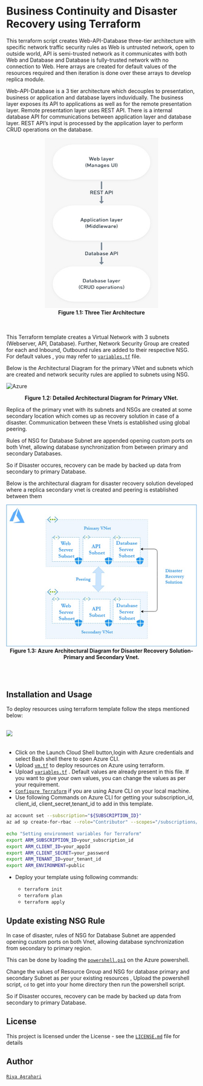 # Business Continuity and Disaster Recovery using Terraform

This terraform script creates Web-API-Database three-tier architecture with specific network traffic security rules as Web is untrusted network, open to outside world, API is semi-trusted network as it communicates with both Web and Database and Database is fully-trusted network with no connection to Web.
Here arrays are created for default values of the resources required and then iteration is done over these arrays to develop replica module.

Web-API-Database is a 3 tier architecture which decouples to presentation, business or application and database layers induvidually. The business layer exposes its API to applications as well as for the remote presentation layer. Remote presentation layer uses REST API. There is a internal database API for communications between application layer and database layer. REST API’s input is processed by the application layer to perform CRUD operations on the database.
<br />

<p align="center">
<img src="./Diagrams/WEB-API-DB.jpeg" height="450" width="300">
<br />
    <b> Figure 1.1: Three Tier Architecture </b>  
</p>

<br /><br />
This Terraform template creates a Virtual Network with 3 subnets (Webserver, API, Database). Further, Network Security Group are created for each and Inbound, Outbound rules are added to their respective NSG.
For default values , you may refer to [`variables.tf`](https://github.com/riyaagrahari/Terraform-Azure/blob/master/Terraform_Disaster_Recovery/variables.tf) file.

Below is the Architectural Diagram for the primary VNet and subnets which are created and network security rules are applied to subnets using NSG.


![Azure](https://user-images.githubusercontent.com/24872414/61046464-d4de4a00-a3fa-11e9-8851-e9e19adfc128.jpg)
<br />
<p align="center">
    <b> Figure 1.2: Detailed Architectural Diagram for Primary VNet.</b>
</p>
Replica of the primary vnet with its subnets and NSGs are created at some secondary location which comes up as recovery solution in case of a disaster. Communication between these Vnets is established using global peering.


Rules of NSG for Database Subnet are appended opening custom ports on both Vnet, allowing database synchronization from between primary and secondary Databases.

So if Disaster occures, recovery can be made by backed up data from secondary to primary Database.<br />

Below is the architectural diagram for disaster recovery solution developed where a replica secondary vnet is created and peering is established between them

<p align="center">
<img src="./Diagrams/Architecture-DisasterRecovery.jpg">
<br />
    <b> Figure 1.3: Azure Architectural Diagram for Disaster Recovery Solution- Primary and Secondary Vnet. </b>
</p>
<br /><br />


## Installation and Usage
To deploy resources using terraform template follow the steps mentioned below:

<br />

<a href="https://shell.azure.com" target="_blank">
 <img name="launch-cloud-shell" src="https://docs.microsoft.com/azure/includes/media/cloud-shell-try-it/launchcloudshell.png" data-linktype="external">
</a>

<br />
<br/>

- Click on the Launch Cloud Shell button,login with Azure credentials and select Bash shell there to open Azure CLI.
- Upload [`vm.tf`](https://github.com/riyaagrahari/Terraform-Azure/blob/master/Terraform-Vm-Deploy/vm.tf) to deploy resources on Azure using terraform.
- Upload [`variables.tf`](https://github.com/riyaagrahari/Terraform-Azure/blob/master/Terraform-Vm-Deploy/variables.tf) . Default values are already present in this file. If you want to give your own values, you can change the values as per your requirement.  
- [`Configure Terraform`](https://docs.microsoft.com/en-us/azure/virtual-machines/linux/terraform-install-configure) if you are using Azure CLI on your local machine.
- Use following Commands on Azure CLI for getting your subscription_id, client_id, client_secret,tenant_id to add in this template.
```bash
az account set --subscription="${SUBSCRIPTION_ID}"
az ad sp create-for-rbac --role="Contributor" --scopes="/subscriptions/${SUBSCRIPTION_ID}"
```
```bash
echo "Setting environment variables for Terraform"
export ARM_SUBSCRIPTION_ID=your_subscription_id
export ARM_CLIENT_ID=your_appId
export ARM_CLIENT_SECRET=your_password
export ARM_TENANT_ID=your_tenant_id
export ARM_ENVIRONMENT=public
```
- Deploy your template using following commands:

    - ```terraform init ```
    - ```terraform plan ``` 
    - ```terraform apply```
## Update existing NSG Rule
In case of disaster, rules of NSG for Database Subnet are appended opening custom ports on both Vnet, allowing database synchronization from secondary to primary region.

This can be done by loading the [`powershell.ps1`](https://github.com/riyaagrahari/Terraform-Azure/blob/master/Terraform_Disaster_Recovery/powershell.ps1) on the Azure powershell.

Change the values of Resource Group and NSG for database primary and secondary Subnet as per your existing resources , Upload the powershell script, ```cd``` to get into your home directory then run the powershell script.

So if Disaster occures, recovery can be made by backed up data from secondary to primary Database.
    
## License
This project is licensed under the  License - see the [`LICENSE.md`](https://github.com/riyaagrahari/Terraform-Azure/blob/master/LICENSE) file for details
## Author
[`Riya Agrahari`](https://github.com/riyaagrahari/)<br />

